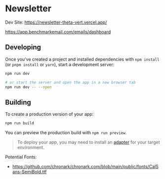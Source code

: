 # Newsletter
Dev Site: https://newsletter-theta-vert.vercel.app/


https://app.benchmarkemail.com/emails/dashboard

## Developing

Once you've created a project and installed dependencies with `npm install` (or `pnpm install` or `yarn`), start a development server:

```bash
npm run dev

# or start the server and open the app in a new browser tab
npm run dev -- --open
```

## Building

To create a production version of your app:

```bash
npm run build
```

You can preview the production build with `npm run preview`.

> To deploy your app, you may need to install an [adapter](https://kit.svelte.dev/docs/adapters) for your target environment.



Potential Fonts:
 - https://github.com/chronark/chronark.com/blob/main/public/fonts/CalSans-SemiBold.ttf
